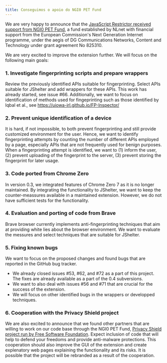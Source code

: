 ```yaml
---
title: Conseguimos o apoio do NGI0 PET Fund
---
```


We are very happy to announce that the <a href="https://nlnet.nl/project/JSRestrictor/">JavaScript
Restrictor received support from NGI0 PET Fund</a>, a fund established by NLnet with financial
support from the European Commission's Next Generation Internet programme, under the aegis of DG
Communications Networks, Content and Technology under grant agreement No 825310.

We are very excited to improve the extension further. We will focus on the following main goals:

### 1. Investigate fingerprinting scripts and prepare wrappers

Review the previously identified APIs suitable for fingerprinting. Select APIs suitable for JShelter and
add wrappers for these APIs. This work has already started, see issue #66. Additionally, we want to focus
on identification of methods used for fingeprinting such as those identified by Iqbal et al., see
https://uiowa-irl.github.io/FP-Inspector/

### 2. Prevent unique identification of a device

It is hard, if not impossible, to both prevent fingerprinting and still provide customized environment
for the user. Hence, we want to identify fingerprinting attempts by counting the number of different
APIs employed by a page, especially APIs that are not frequently used for benign purposes. When
a fingerprinting attempt is identified, we want to (1) inform the user, (2) prevent uploading of the
fingerprint to the server, (3) prevent storing the fingerprint for later usage.

### 3. Code ported from Chrome Zero

In version 0.3, we integrated features of Chrome Zero 7 as it is no longer maintained. By
integrating the functionality to JShelter, we want to keep the counter-meassures available in a
maintained extension. However, we do not have sufficient tests for the functionality.

### 4. Evaluation and porting of code from Brave

Brave browser currently implements anti-fingerprinting techniques that aim at providing white lies
about the browser environment. We want to evaluate the messures and select techniques that are
suitable for JShelter.

### 5. Fixing known bugs

We want to focus on the proposed changes and found bugs that are reported in the GitHub bug tracker.

* We already closed issues #53, #62, and #72 as a part of this project. The fixes are already available as
	a part of the 0.4 subversions.
* We want to also deal with issues #56 and #71 that are crucial for the success of the extension.
* We will focus on other identified bugs in the wrappers or developped techniques.

### 6. Cooperation with the Privacy Shield project

We are also excited to announce that we found other partners that are willing to work on our code
base through the NGI0 PET Fund, <a href="https://nlnet.nl/project/JavascriptShield/">Privacy Shield
project run by Free Software Foundation</a>. Expect inclusion of code that will help to defend your
freedoms and provide anti-malware protections. This cooperation should also improve the GUI of the
extension and create explenatory web pages explaining the functionality and its risks. It is
possible that the project will be rebranded as a result of the cooperation.
